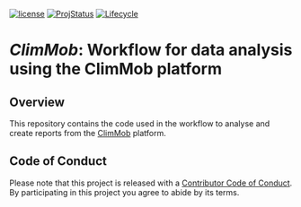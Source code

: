 
<!-- badges: start -->
[![license](https://img.shields.io/badge/License-GPLv3-blue.svg)](https://www.r-project.org/Licenses/GPL-3)
[![ProjStatus](https://www.repostatus.org/badges/latest/active.svg)](https://www.repostatus.org/#active)
[![Lifecycle](https://img.shields.io/badge/lifecycle-experimental-orange.svg)](https://www.tidyverse.org/lifecycle/#experimental)
<!-- badges: end -->

# *ClimMob*: Workflow for data analysis using the ClimMob platform

## Overview

This repository contains the code used in the workflow to analyse and
create reports from the [ClimMob](https://climmob.net/blog/) platform.

## Code of Conduct

Please note that this project is released with a [Contributor Code of
Conduct](CODE_OF_CONDUCT.md). By participating in this project you agree
to abide by its terms.
